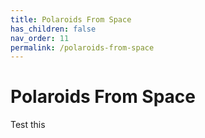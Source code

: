 ```yaml
---
title: Polaroids From Space
has_children: false
nav_order: 11
permalink: /polaroids-from-space
---
```


# Polaroids From Space

Test this
